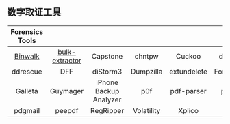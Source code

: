 ## 数字取证工具

|Forensics Tools||||||
|:-:|:-:|:-:|:-:|:-:|:-:|
|[Binwalk](Binwalk.md)|[bulk-extractor](bulk-extractor.md)|Capstone|chntpw|Cuckoo|dc3dd|
|ddrescue|DFF|diStorm3|Dumpzilla|extundelete|Foremost|
|Galleta|Guymager|iPhone Backup Analyzer|p0f|pdf-parser|pdfid|
|pdgmail|peepdf|RegRipper|Volatility|Xplico||